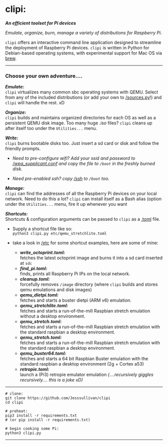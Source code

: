 # clipi:


***An efficient toolset for Pi devices***

*Emulate, organize, burn, manage a variety of distributions for Raspberry Pi.*


`clipi` offers an interactive command line application designed to streamline the deployment of Raspberry Pi devices.  `clipi` is written in Python for Debian-based operating systems, with experimental support for Mac OS via [brew](https://brew.sh/).
<br>        
- - -

### Choose your own adventure....


***Emulate:***    
`clipi` virtualizes many common sbc operating systems with QEMU.  Select from any of the included distributions (or add your own to [/sources.py](https://github.com/Jesssullivan/clipi/blob/master/sources.py)!) and `clipi` will handle the rest. xD

***Organize:***    
`clipi` builds and maintains organized directories for each OS as well as a persistent QEMU disk image.  Too many huge *.iso* files?  `clipi` cleans up after itself too under the ```Utilities...``` menu.

***Write:***    
`clipi` burns bootable disks too.  Just insert a sd card or disk and follow the friendly prompts.  
- *Need to pre-configure wifi?  Add your ssid and password to [/wpa_supplicant.conf](https://github.com/Jesssullivan/clipi/blob/master/wpa_supplicant.conf) and copy the file to `/boot` in the freshly burned disk.*    

- *Need pre-enabled ssh? copy [/ssh](https://github.com/Jesssullivan/clipi/blob/master/ssh) to `/boot` too.*

***Manage:***   
`clipi` can find the addresses of all the  Raspberry Pi devices on your local network.   Need to do this a lot?  `clipi` can install itself as a Bash alias (option under the ```Utilities...``` menu, fire it up whenever you want
    
***Shortcuts:***             
Shortcuts & configuration arguments can be passed to `clipi` as a [.toml](https://github.com/toml-lang/toml) file.              
- Supply a shortcut file like so:          
```python3 clipi.py etc/qemu_stretchlite.toml```        
    
- take a look in [/etc](https://github.com/Jesssullivan/clipi/tree/master/etc) for some shortcut examples, here are some of mine:
   - ***write_octoprint.toml:***            
     fetches the latest octoprint image and burns it into a sd card inserted at `sdc` 
   - ***find_pi.toml:***            
     finds, prints all Raspberry Pi IPs on the local network.       
   - ***cleanup.toml:***            
     forcefully removes `/image` directory (where `clipi` builds and stores qemu emulations and disk images)
   - ***qemu_dietpi.toml:***            
     fetches and starts a buster dietpi (ARM v6) emulation.         
   - ***qemu_stretchlite.toml:***            
     fetches and starts a run-of-the-mill Raspbian stretch emulation without a desktop environment.         
   - ***qemu_stretch.toml:***                            
     fetches and starts a run-of-the-mill Raspbian stretch emulation with the standard raspbian a desktop environment.  
   - ***qemu_stretch.toml:***                            
     fetches and starts a run-of-the-mill Raspbian stretch emulation with the standard raspbian a desktop environment.  
   - ***qemu_buster64.toml:***                            
     fetches and starts a 64 bit Raspbian Buster emulation with the standard raspbian a desktop environment (2g + Cortex a53)
   - ***retropie.toml:***                            
     launch a (Pi3) retropie emulator emulation *(....recursively giggles recursively....  this is a joke xD)*
                
- - -      
          
```shell script
# clone:
git clone https://github.com/Jesssullivan/clipi
cd clipi

# preheat:
pip3 install -r requirements.txt
# (or pip install -r requirements.txt)

# begin cooking some Pi:
python3 clipi.py
```

- - -

